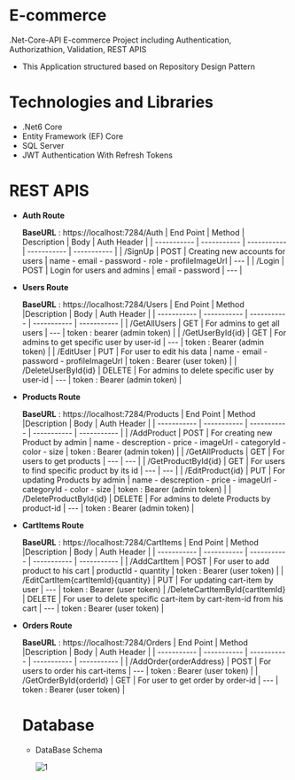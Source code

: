 # E-commerce
.Net-Core-API E-commerce Project including Authentication, Authorizathion, Validation, REST APIS
- This Application structured based on Repository Design Pattern

# Technologies and Libraries
- .Net6 Core
- Entity Framework (EF) Core
- SQL Server
- JWT Authentication With Refresh Tokens

# REST APIS
- 	**Auth Route**
  	 
    **BaseURL** : https://localhost:7284/Auth
    | End Point | Method | Description | Body | Auth Header |
    | ----------- | ----------- | ----------- | ----------- | ----------- |
    | /SignUp | POST | Creating new accounts for users | name - email - password - role - profileImageUrl | --- |
    | /Login | POST | Login for users and admins | email - password | --- |

- 	**Users Route**
     	 
    **BaseURL** : https://localhost:7284/Users
    | End Point | Method |Description | Body | Auth Header |
    | ----------- | ----------- | ----------- | ----------- | ----------- |
    | /GetAllUsers | GET | For admins to get all users | --- | token : bearer (admin token) |
    | /GetUserById{id} | GET | For admins to get specific user by user-id | --- | token : Bearer (admin token) |
    | /EditUser | PUT | For user to edit his data | name - email - password - profileImageUrl | token : Bearer (user token) |
    | /DeleteUserById{id} | DELETE | For admins to delete specific user by user-id | --- | token : Bearer (admin token) |
 
 
 - 	**Products Route**
     	 
    **BaseURL** : https://localhost:7284/Products
    | End Point | Method |Description | Body | Auth Header |
    | ----------- | ----------- | ----------- | ----------- | ----------- |
    | /AddProduct | POST | For creating new Product by admin | name - descreption - price - imageUrl - categoryId - color - size | token : Bearer (admin token) |
    | /GetAllProducts | GET | For users to get products  | --- | --- |
    | /GetProductById{id} | GET | For users to find specific product by its id | --- | --- |
    | /EditProduct{id} | PUT | For updating Products by admin | name - descreption - price - imageUrl - categoryId - color - size | token : Bearer (admin token) |
    | /DeleteProductById{id} | DELETE | For admins to delete Products by product-id  | --- | token : Bearer (admin token) |
 
 
 - 	**CartItems Route**
     	 
    **BaseURL** : https://localhost:7284/CartItems
    | End Point | Method |Description | Body | Auth Header |
    | ----------- | ----------- | ----------- | ----------- | ----------- |
    | /AddCartItem | POST | For user to add product to his cart | productId - quantity | token : Bearer (user token) |
    | /EditCartItem{cartItemId}{quantity} | PUT | For updating cart-item by user | --- | token : Bearer (user token)
    | /DeleteCartItemById{cartItemId} | DELETE | For user to delete specific cart-item by cart-item-id from his cart | --- | token : Bearer (user token) |
   
   
- 	**Orders Route**
     	 
    **BaseURL** : https://localhost:7284/Orders
    | End Point | Method |Description | Body | Auth Header |
    | ----------- | ----------- | ----------- | ----------- | ----------- |
    | /AddOrder{orderAddress} | POST | For users to order his cart-items | --- | token : Bearer (user token) |
    | /GetOrderById{orderId} | GET | For user to get order by order-id | --- | token : Bearer (user token) |
    
    # Database
    - DataBase Schema 
      
      ![1](https://user-images.githubusercontent.com/58944474/229694215-0fff0cfc-31b0-4046-aa00-5a3ade9cbd11.png)
    

